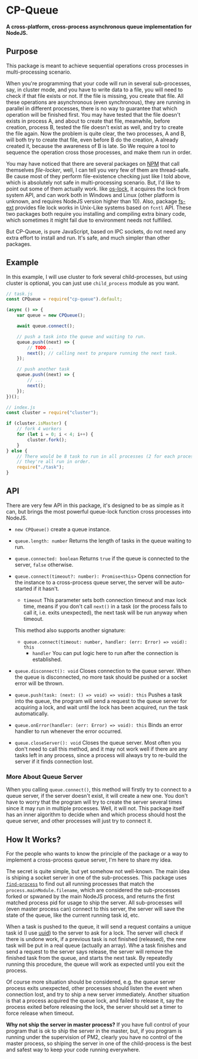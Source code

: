 # CP-Queue

**A cross-platform, cross-process asynchronous queue implementation for NodeJS.**

## Purpose

This package is meant to achieve sequential operations cross processes in 
multi-processing scenario.

When you're programming that your code will run in several sub-processes, say, 
in cluster mode, and you have to write data to a file, you will need to check if
that file exists or not. If the file is missing, you create that file. All these 
operations are asynchronous (even synchronous), they are running in parallel in 
different processes, there is no way to guarantee that which operation will be 
finished first. You may have tested that the file doesn't exists in process A, 
and about to create that file, meanwhile, before creation, process B, tested the
file doesn't exist as well, and try to create the file again. Now the problem is
quite clear, the two processes, A and B, will both try to create that file, even
before B do the creation, A already created it, because the awareness of B is 
late. So We require a tool to sequence the operation cross those processes, and 
make them run in order.

You may have noticed that there are several packages on [NPM](https://npmjs.com)
that call themselves *file-locker*, well, I can tell you very few of them are 
thread-safe. Be cause most of they perform file-existence checking just like I 
told above, which is absolutely not safe in multi-processing scenario. But, I'd 
like to point out some of them actually work. like 
[os-lock](https://npmjs.com/package/os-lock), it acquires the lock from system
API, and can work both in Windows and Linux (other platform is unknown, and 
requires NodeJS version higher than 10). Also, package 
[fs-ext](https://npmjs.com/package/fs-ext) provides file lock works in Unix-Like
systems based on `fcntl` API. These two packages both require you installing and 
compiling extra binary code, which sometimes it might fail due to environment 
needs not fulfilled.

But CP-Queue, is pure JavaScript, based on IPC sockets, do not need any extra 
effort to install and run. It's safe, and much simpler than other packages.

## Example

In this example, I will use cluster to fork several child-processes, but using 
cluster is optional, you can just use `child_process` module as you want.

```javascript
// task.js
const CPQueue = require("cp-queue").default;

(async () => {
    var queue = new CPQueue();

    await queue.connect();

    // push a task into the queue and waiting to run. 
    queue.push((next) => {
        // TODO...
        next(); // calling next to prepare running the next task.
    });

    // push another task
    queue.push((next) => {
        // ...
        next();
    });
})();
```

```javascript
// index.js
const cluster = require("cluster");

if (cluster.isMaster) {
    // fork 4 workers
    for (let i = 0; i < 4; i++) {
        cluster.fork();
    }
} else {
    // There would be 8 task to run in all processes (2 for each process), and 
    // they're all run in order.
    require("./task");
}
```

## API

There are very few API in this package, it's designed to be as simple as it can,
but brings the most powerful queue-lock function cross processes into NodeJS.

- `new CPQueue()` create a queue instance.
- `queue.length: number` Returns the length of tasks in the queue waiting to 
    run.
- `queue.connected: boolean` Returns `true` if the queue is connected to the 
    server, `false` otherwise.
- `queue.connect(timeout?: number): Promise<this>` Opens connection for the instance to a 
    cross-process queue server, the server will be auto-started if it hasn't.
    - `timeout` This parameter sets both connection timeout and max lock time, 
        means if you don't call `next()` in a task (or the process fails to call
        it, i.e. exits unexpected), the next task will be run anyway when 
        timeout.

    This method also supports another signature:
    - `queue.connect(timeout: number, handler: (err: Error) => void): this`
        - `handler` You can put logic here to run after the connection is 
            established.
- `queue.disconnect(): void` Closes connection to the queue server. When the 
    queue is disconnected, no more task should be pushed or a socket error will 
    be thrown.
- `queue.push(task: (next: () => void) => void): this` Pushes a task into the 
    queue, the program will send a request to the queue server for acquiring a 
    lock, and wait until the lock has been acquired, run the task automatically.
- `queue.onError(handler: (err: Error) => void): this` Binds an error handler to
    run whenever the error occurred.
- `queue.closeServer(): void` Closes the queue server. Most often you don't need
    to call this method, and it may not work well if there are any tasks left in 
    any process, since a process will always try to re-build the server if it 
    finds connection lost.

### More About Queue Server

When you calling `queue.connect()`, this method will firstly try to connect to a
queue server, if the server doesn't exist, it will create a new one. You don't 
have to worry that the program will try to create the server several times since
it may run in multiple processes. Well, it will not. This package itself has an 
inner algorithm to decide when and which process should host the queue server, 
and other processes will just try to connect it.

## How It Works?

For the people who wants to know the principle of the package or a way to 
implement a cross-process queue server, I'm here to share my idea.

The secret is quite simple, but yet somehow not well-known. The main idea is 
shiping a socket server in one of the sub-processes. This package uses 
[`find-process`](https://npmjs.com/package/find-process) to find out all running
processes that match the `process.mainModule.filename`, which are considered the
sub-processes forked or spwaned by the main NodeJS process, and returns the 
first matched process pid for usage to ship the server. All sub-processes will 
(even master process can) connect to this server, the server will save the state
of the queue, like the current running task id, etc.

When a task is pushed to the queue, it will send a request contains a unique 
task id (I use [uuid](https://npmjs.com/package/uuid)) to the server to ask 
for a lock. The server will check if there is undone work, if a previous task is
not finished (released), the new task will be put in a real queue (actually an 
array). Whe a task finishes and send a request to the server says release, the 
server will remove the finished task from the queue, and starts the next task. 
By repeatedly running this procedure, the queue will work as expected until you 
exit the process.

Of course more situation should be considered, e.g. the queue server process 
exits unexpected, other processes should listen the event when connection lost,
and try to ship a new server immediately. Another situation is that a process 
acquired the queue lock, and failed to release it, say the process exited before 
releasing the lock, the server should set a timer to force release when timeout.

**Why not ship the server in master process?** If you have full control of your 
program that is ok to ship the server in the master, but, if you program is 
running under the supervision of PM2, clearly you have no control of the master
process, so shiping the server in one of the child-process is the best and 
safest way to keep your code running everywhere.